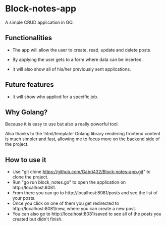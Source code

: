 # Block-notes-app
A simple CRUD application in GO.

## Functionalities
* The app will allow the user to create, read, update and delete posts.

* By applying the user gets to a form where data can be inserted.

* It will also show all of his/her previously sent applications.


## Future features
* It will show who applied for a specific job.

## Why Golang?
Because it is easy to use but also a really powerful tool.

Also thanks to the 'html/template' Golang library rendering frontend content is much simpler and fast, allowing me to focus more on the backend side of the project.

## How to use it
- Use "git clone https://github.com/Gabri432/Block-notes-app.git" to clone the project.
- Run "go run block_notes.go" to open the application on http://localhost:8081.
- From there you can go to http://localhost:8081/posts and see the list of your posts.
- Once you click on one of them you get redirected to http://localhost:8081/new, where you can create a new post.
- You can also go to http://localhost:8081/saved to see all of the posts you created but didn't finish.

